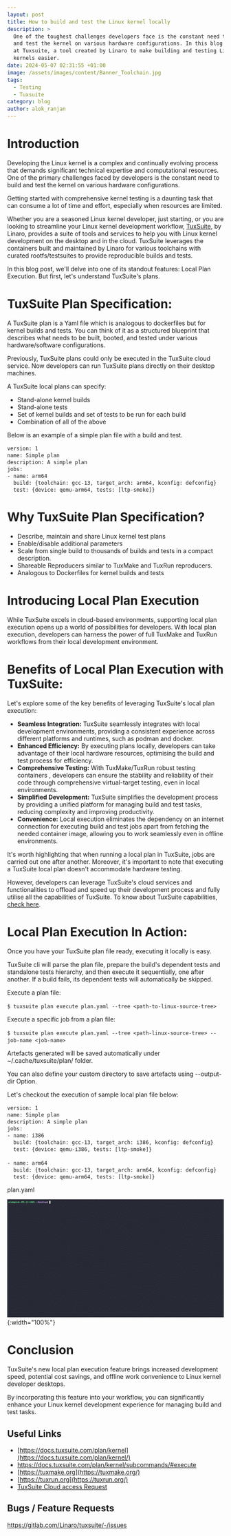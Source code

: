 ```yaml
---
layout: post
title: How to build and test the Linux kernel locally
description: >
  One of the toughest challenges developers face is the constant need to build
  and test the kernel on various hardware configurations. In this blog we look
  at Tuxsuite, a tool created by Linaro to make building and testing Linux
  kernels easier. 
date: 2024-05-07 02:31:55 +01:00
image: /assets/images/content/Banner_Toolchain.jpg
tags:
  - Testing
  - Tuxsuite
category: blog
author: alok_ranjan
---
```

# Introduction

Developing the Linux kernel is a complex and continually evolving process that demands significant technical expertise and computational resources. One of the primary challenges faced by developers is the constant need to build and test the kernel on various hardware configurations. 

Getting started with comprehensive kernel testing is a daunting task that can consume  a lot of time and effort, especially when resources are limited.

Whether you are a seasoned Linux kernel developer, just starting, or you are looking to streamline your Linux kernel development workflow, [TuxSuite](https://tuxsuite.com/), by Linaro, provides a suite of tools and services to help you with Linux kernel development on the desktop and in the cloud. TuxSuite leverages the containers built and maintained by Linaro for various toolchains with curated rootfs/testsuites to provide reproducible builds and tests.

In this blog post, we'll delve into one of its standout features: Local Plan Execution. But first, let's understand TuxSuite's plans.

# TuxSuite Plan Specification:

A TuxSuite plan is a Yaml file which is analogous to dockerfiles but for kernel builds and tests. You can think of it as a structured blueprint that describes  what needs to be built, booted, and tested under various hardware/software configurations. 

Previously, TuxSuite plans could only be executed in the TuxSuite cloud service. Now  developers can  run TuxSuite plans directly on their desktop machines.

A TuxSuite local plans can specify:

* Stand-alone kernel builds
* Stand-alone tests
* Set of kernel builds and set of tests to be run for each build
* Combination of all of the above

Below is an example of a simple plan file with a build and test.

```
version: 1
name: Simple plan
description: A simple plan
jobs:
- name: arm64
  build: {toolchain: gcc-13, target_arch: arm64, kconfig: defconfig}
  test: {device: qemu-arm64, tests: [ltp-smoke]}
```

# Why TuxSuite Plan Specification?

* Describe, maintain and share Linux kernel test plans
* Enable/disable additional parameters
* Scale from single build to thousands of builds and tests in a compact description.
* Shareable Reproducers similar to TuxMake and TuxRun reproducers.
* Analogous to Dockerfiles for kernel builds and tests

# Introducing Local Plan Execution

While TuxSuite excels in cloud-based environments, supporting  local plan execution opens up a world of possibilities for developers. With local plan execution, developers can harness the power of full TuxMake and TuxRun workflows  from their local development environment. 

# Benefits of Local Plan Execution with TuxSuite:

Let's explore some of the key benefits of leveraging TuxSuite's local plan execution:

* **Seamless Integration:** TuxSuite seamlessly integrates with local development environments, providing a consistent experience across different platforms and runtimes, such as podman and docker.
* **Enhanced Efficiency:** By executing plans locally, developers can take advantage of their local hardware resources, optimising the build and test process for efficiency.
* **Comprehensive Testing:** With TuxMake/TuxRun robust testing containers , developers can ensure the stability and reliability of their code through comprehensive virtual-target testing, even in local environments.
* **Simplified Development:** TuxSuite simplifies the development process by providing a unified platform for managing build and test tasks, reducing complexity and improving productivity.
* **Convenience:** Local execution eliminates the dependency on an internet connection for executing build and test jobs apart from fetching the needed container image, allowing you to work seamlessly even in offline environments.

It's worth highlighting that when running a local plan in TuxSuite, jobs are carried out one after another. Moreover, it's important to note that executing a TuxSuite local plan doesn't accommodate hardware testing.

However, developers can leverage TuxSuite's cloud services and functionalities to offload and speed up their development process and fully utilise all the capabilities of TuxSuite. To know about TuxSuite capabilities, [check here](https://learn.tuxsuite.com/features/).

# Local Plan Execution In Action:

Once you have your TuxSuite plan file ready, executing it locally is easy.

TuxSuite cli will parse the plan file, prepare the build's dependent tests and standalone tests hierarchy, and then execute it sequentially, one after another. If a build fails, its dependent tests will automatically be skipped. 

Execute a plan file:

`$ tuxsuite plan execute plan.yaml --tree <path-to-linux-source-tree>`

Execute a specific job from a  plan file:

`$ tuxsuite plan execute plan.yaml --tree <path-linux-source-tree> --job-name <job-name>`

Artefacts generated will be saved automatically under  ~/.cache/tuxsuite/plan/ folder.

You can also define your custom directory to save artefacts using --output-dir 
Option.

Let's checkout the execution of sample local plan file below:

```
version: 1
name: Simple plan
description: A simple plan
jobs:
- name: i386
  build: {toolchain: gcc-13, target_arch: i386, kconfig: defconfig}
  test: {device: qemu-i386, tests: [ltp-smoke]}

- name: arm64
  build: {toolchain: gcc-13, target_arch: arm64, kconfig: defconfig}
  test: {device: qemu-arm64, tests: [ltp-smoke]}
```

plan.yaml

![plan.yaml](/assets/images/content/plan-yaml.gif "Plan Yaml"){:width="100%"}

# Conclusion

TuxSuite's new local plan execution feature brings increased development speed, potential cost savings, and offline work convenience to Linux kernel developer desktops. 

By incorporating this feature into your workflow, you can significantly enhance your Linux kernel development experience for managing build and test tasks.

## Useful Links

* [https://docs.tuxsuite.com/plan/kernel](https://docs.tuxsuite.com/plan/kernel/)
* <https://docs.tuxsuite.com/plan/kernel/subcommands/#execute>
* [https://tuxmake.org](https://tuxmake.org/)
* [https://tuxrun.org](https://tuxrun.org/)
* [TuxSuite Cloud access Request](https://docs.google.com/forms/d/e/1FAIpQLSdbYpVhYphuqD25nkZzx8vYlkLGib63Q9vADBd9-10iUNkHjQ/viewform)

## Bugs / Feature Requests

<https://gitlab.com/Linaro/tuxsuite/-/issues>